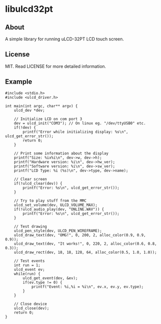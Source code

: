 libulcd32pt
===========

About
-----
A simple library for running uLCD-32PT LCD touch screen. 

License
-------
MIT. Read LICENSE for more detailed information.

Example
-------

    #include <stdio.h>
    #include <ulcd_driver.h>

    int main(int argc, char** argv) {
        ulcd_dev *dev;

        // Initialize LCD on com port 3
        dev = ulcd_init("COM3"); // On linux eg. "/dev/ttyUSB0" etc.
        if(!dev) {
            printf("Error while initializing display: %s\n", ulcd_get_error_str());
            return 0;
        }

        // Print some information about the display
        printf("Size: %ix%i\n", dev->w, dev->h);
        printf("Hardware version: %i\n", dev->hw_ver);
        printf("Software version: %i\n", dev->sw_ver);
        printf("LCD Type: %i (%s)\n", dev->type, dev->name);

        // Clear screen
        if(!ulcd_clear(dev)) {
            printf("Error: %s\n", ulcd_get_error_str());
        }

        // Try to play stuff from the MMC
        ulcd_set_volume(dev, ULCD_VOLUME_MAX);
        if(!ulcd_audio_play(dev, "ONLINE.WAV")) {
            printf("Error: %s\n", ulcd_get_error_str());
        }
        
        // Test drawing
        ulcd_pen_style(dev, ULCD_PEN_WIREFRAME);
        ulcd_draw_text(dev, "OMG!", 0, 200, 2, alloc_color(0.9, 0.9, 0.9));
        ulcd_draw_text(dev, "It works!", 0, 220, 2, alloc_color(0.6, 0.8, 0.3));
        ulcd_draw_rect(dev, 18, 18, 128, 64, alloc_color(0.5, 1.0, 1.0));

        // Test events
        int run = 1;
        ulcd_event ev;
        while(run) {
            ulcd_get_event(dev, &ev);
            if(ev.type != 0) {
                printf("Event: %i,%i = %i\n", ev.x, ev.y, ev.type);
            }
        }

        // Close device
        ulcd_close(dev);
        return 0;
    }
